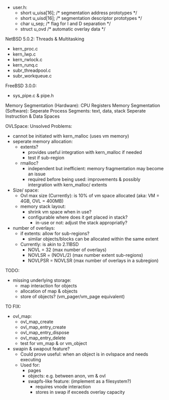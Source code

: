 - user.h:
	- short	u_uisa[16];					/* segmentation address prototypes */
	- short	u_uisd[16];					/* segmentation descriptor prototypes */
	- char	u_sep;						/* flag for I and D separation */
	- struct u_ovd						/* automatic overlay data */

NetBSD 5.0.2: Threads & Multitasking
- kern_proc.c
- kern_lwp.c
- kern_rwlock.c
- kern_runq.c
- subr_threadpool.c
- subr_workqueue.c

FreeBSD 3.0.0:
- sys_pipe.c & pipe.h

Memory Segmentation (Hardware): CPU Registers
Memory Segmentation (Software):
Seperate Process Segments: text, data, stack
Seperate Instruction & Data Spaces


OVLSpace:
Unsolved Problems:
- cannot be initiated with kern_malloc (uses vm memory)
- seperate memory allocation: 
	- extents?
		- provides useful integration with kern_malloc if needed
		- test if sub-region
	- rmalloc?
		- independent but inefficient: memory fragmentation may become an issue
		- required before being used: improvements & possibly intergration with kern_malloc/ extents
- Size/ space: 
	- Ovl max size (Currently): is 10% of vm space allocated (aka: VM = 4GB, OVL = 400MB)
	- memory stack layout:
		- shrink vm space when in use?
		- configurable where does it get placed in stack?
			- in-use or not: adjust the stack appropriatly?
- number of overlays:
	- if extents: allow for sub-regions?
		- similar objects/blocks can be allocated within the same extent
	- Currently: is akin to 2.11BSD 
		- NOVL = 32 (max number of overlays)
		- NOVLSR = (NOVL/2) (max number extent sub-regions)
		- NOVLPSR = NOVLSR 	(max number of overlays in a subregion)

TODO:
- missing underlying storage: 
	- map interaction for objects
	- allocation of map & objects
	- store of objects? (vm_pager/vm_page equivalent)
	
TO FIX:
- ovl_map:
	- ovl_map_create
	- ovl_map_entry_create
	- ovl_map_entry_dispose
	- ovl_map_entry_delete
	- test for vm_map & or vm_object
- swapin & swapout feature?
	- Could prove useful: when an object is in ovlspace and needs executing
	- Used for:
		- pages
		- objects: e.g. between anon, vm & ovl
		- swapfs-like feature: (implement as a filesystem?)
			- requires vnode interaction
			- stores in swap if exceeds overlay capacity